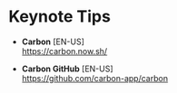 # Keynote Tips

- **Carbon** [EN-US] \
https://carbon.now.sh/

- **Carbon GitHub** [EN-US] \
https://github.com/carbon-app/carbon